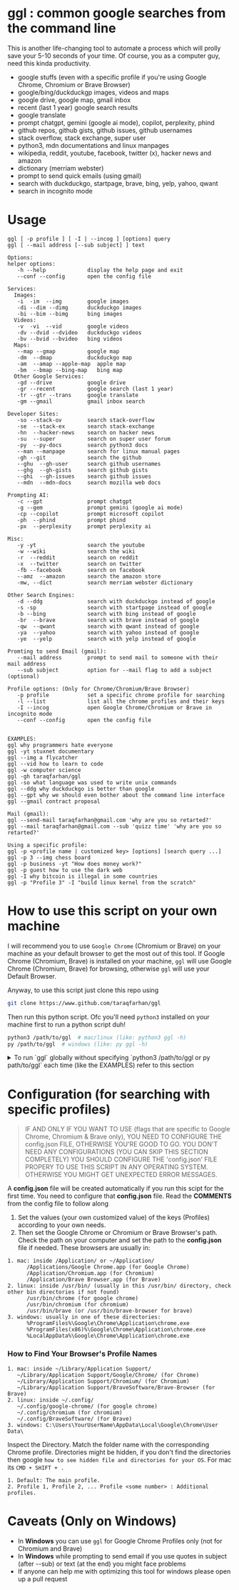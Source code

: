 # ggl : common google searches from the command line

This is another life-changing tool to automate a process which will prolly save your 5-10 seconds of your time. Of course, you as a computer guy, need this kinda productivity.

- google stuffs (even with a specific profile if you're using Google Chrome, Chromium or Brave Browser)
- google/bing/duckduckgp images, videos and maps
- google drive, google map, gmail inbox
- recent (last 1 year) google search results
- google translate
- prompt chatgpt, gemini (google ai mode), copilot, perplexity, phind
- github repos, github gists, github issues, github usernames 
- stack overflow, stack exchange, super user
- python3, mdn documentations and linux manpages
- wikipedia, reddit, youtube, facebook, twitter (x), hacker news and amazon
- dictionary (merriam webster)
- prompt to send quick emails (using gmail)
- search with duckduckgo, startpage, brave, bing, yelp, yahoo, qwant
- search in incognito mode

# Usage

```
ggl [ -p profile ] [ -I | --incog ] [options] query
ggl [ --mail address [--sub subject] ] text

Options:
helper options:
   -h --help             display the help page and exit
   --conf --config       open the config file

Services:
  Images:
   -i  -im  --img        google images
   -di --dim --dimg      duckduckgo images
   -bi --bim --bimg      bing images
  Videos:
   -v  -vi  --vid        google videos
   -dv --dvid --dvideo   duckduckgo videos
   -bv --bvid --bvideo   bing videos
  Maps:
   --map --gmap          google map
   -dm  --dmap           duckduckgo map
   -am  --amap --apple-map  apple map
   -bm  --bmap --bing-map   bing map
  Other Google Services:
   -gd --drive           google drive
   -gr --recent          google search (last 1 year)
   -tr --gtr --trans     google translate
   -gm --gmail           gmail inbox search

Developer Sites:
   -so --stack-ov        search stack-overflow
   -se  --stack-ex       search stack-exchange
   -hn  --hacker-news    search on hacker news
   -su  --super          search on super user forum
   -py  --py-docs        search python3 docs
   --man --manpage       search for linux manual pages
   -gh --git             search the github
   --ghu  --gh-user      search github usernames
   --ghg  --gh-gists     search github gists
   --ghi  --gh-issues    search github issues
   --mdn  --mdn-docs     search mozilla web docs

Prompting AI:
   -c --gpt              prompt chatgpt
   -g --gem              prompt gemini (google ai mode)
   -cp --copilot         prompt microsoft copilot
   -ph  --phind          prompt phind
   -px  --perplexity     prompt perplexity ai
   
Misc:
   -y -yt                search the youtube
   -w --wiki             search the wiki
   -r  --reddit          search on reddit
   -x  --twitter         search on twitter 
   -fb --facebook        search on facebook
   --amz  --amazon       search the amazon store
   -mw, --dict           search merriam webster dictionary

Other Search Engines:
   -d --ddg              search with duckduckgo instead of google
   -s -sp                search with startpage instead of google
   -b --bing             search with bing instead of google
   -br  --brave          search with brave instead of google
   -qw  --qwant          search with qwant instead of google
   -ya  --yahoo          search with yahoo instead of google
   -ye  --yelp           search with yelp instead of google

Promting to send Email (gmail):
   --mail address        prompt to send mail to someone with their mail address
   --sub subject         option for --mail flag to add a subject (optional)

Profile options: (Only for Chrome/Chromium/Brave Browser)
   -p profile            set a specific chrome profile for searching
   -l --list             list all the chrome profiles and their keys
   -I --incog            open Google Chrome/Chromium or Brave in incognito mode
   --conf --config       open the config file


EXAMPLES:
ggl why programmers hate everyone
ggl -yt stuxnet documentary
ggl --img a flycatcher
ggl --vid how to learn to code
ggl -w computer science
ggl -gh taraqfarhan/ggl
ggl -so what language was used to write unix commands
ggl --ddg why duckduckgo is better than google
ggl --gpt why we should even bother about the command line interface
ggl --gmail contract proposal

Mail (gmail):
ggl --send-mail taraqfarhan@gmail.com 'why are you so retarted?'
ggl --mail taraqfarhan@gmail.com --sub 'quizz time' 'why are you so retarted?'

Using a specific profile:
ggl -p <profile name | customized key> [options] [search query ...]
ggl -p 3 --img chess board
ggl -p business -yt "How does money work?"
ggl -p guest how to use the dark web
ggl -I why bitcoin is illegal in some countries
ggl -p "Profile 3" -I "build linux kernel from the scratch"
```

# How to use this script on your own machine

I will recommend you to use `Google Chrome` (Chromium or Brave) on your machine as your default browser to get the most out of this tool. If Google Chrome (Chromium, Brave) is installed on your machine, `ggl` will use Google Chrome (Chromium, Brave) for browsing, otherwise `ggl` will use your Default Browser.

Anyway, to use this script just clone this repo using

```bash
git clone https://www.github.com/taraqfarhan/ggl
```

Then run this python script. Ofc you'll need `python3` installed on your machine first to run a python script duh!

```bash
python3 /path/to/ggl  # mac/linux (like: python3 ggl -h)
py /path/to/ggl  # windows (like: py ggl -h)
```


<details markdown='1'><summary>To run `ggl` globally without specifying `python3 /path/to/ggl or py path/to/ggl` each time (like the EXAMPLES) refer to this section</summary>


##### THIS SECTION IS FOR THOSE WHO WANT TO RUN IT GLOBALLY, ANYWHERE FROM THE TERMINAL. OTHERWISE, YOU'LL HAVE TO EXPLICITLY SPECIFY THE PATH OF THE SCRIPT EACH TIME

```bash
python3 path/to/the/ggl/script  # mac/linux
py path/to/the/ggl/script  # windows
```

### Follow any of the following processes

## Process 1 (mac/linux)

Creating alias
```bash
echo "alias ggl='python3 $(pwd)/ggl'" >> ~/.zshrc && source ~/.zshrc  # from the ggl folder
```

## Process 2 (mac/linux)

Creating a symbolic link
```bash
sudo ln -s $(pwd)/ggl /usr/bin/ggl  # from the ggl folder

# you can choose any directory which is in the PATH instead of /usr/bin/
# use the follwoing command to get all the environment variable paths 
echo $PATH | tr ':' '\n'
```

## Process 3 (mac/linux/windows)

Environment Variables

#### mac/linux
```bash
echo "export PATH='$PATH:$(pwd)'" >> ~/.zshrc && source ~/.zshrc  # from the ggl folder
```

#### Windows

1. Open **Environment Variables**:

   - Press `Win + S`, search for **Environment Variables**, and click **Edit the system environment variables**.
   - In the **System Properties** window, click **Environment Variables**.

2. Add the Directory to PATH:

   - Under **System Variables** or **User Variables**, find `Path` and click **Edit**.
   - Add your directory where you have `ggl` file


</details>

# Configuration (for searching with specific profiles)

> IF AND ONLY IF YOU WANT TO USE (flags that are specific to Google Chrome, Chromium & Brave only), YOU NEED TO CONFIGURE THE config.json FILE, OTHERWISE YOU'RE GOOD TO GO. YOU DON'T NEED ANY CONFIGURATIONS (YOU CAN SKIP THIS SECTION COMPLETELY)
> YOU SHOULD CONFIGURE THE 'config.json' FILE PROPERY TO USE THIS SCRIPT IN ANY OPERATING SYSTEM. OTHERWISE YOU MIGHT GET UNEXPECTED ERROR MESSAGES.

A **config.json** file will be created automatically if you run this scipt for the first time. You need to configure that **config.json** file. Read the **COMMENTS** from the config file to follow along

1. Set the values (your own customized value) of the keys (Profiles) according to your own needs.
2. Then set the Google Chrome or Chromium or Brave Browser's path. Check the path on your computer and set the path to the **config.json** file if needed. These browsers are usually in:

```
1. mac: inside /Application/ or ~/Application/
      /Applications/Google Chrome.app (for Google Chrome)
      /Application/Chromium.app (for Chromium)
      /Application/Brave Browser.app (for Brave)
2. linux: inside /usr/bin/ (usually in this /usr/bin/ directory, check other bin directories if not found)
      /usr/bin/chrome (for google chrome)
      /usr/bin/chromium (for chromium)
      /usr/bin/brave (or /usr/bin/brave-browser for brave)
3. windows: usually in one of these directories:
      %ProgramFiles%\Google\Chrome\Application\chrome.exe
      %ProgramFiles(x86)%\Google\Chrome\Application\chrome.exe
      %LocalAppData%\Google\Chrome\Application\chrome.exe
```

### How to Find Your Browser's Profile Names

```
1. mac: inside ~/Library/Application Support/
   ~/Library/Application Support/Google/Chrome/ (for Chrome)
   ~/Library/Application Support/Chromium/ (for Chromium)
   ~/Library/Application Support/BraveSoftware/Brave-Browser (for Brave)
2. linux: inside ~/.config/
   ~/.config/google-chrome/ (for google chrome)
   ~/.config/chromium (for chromium)
   ~/.config/BraveSoftware/ (for Brave)
3. windows: C:\Users\YourUserName\AppData\Local\Google\Chrome\User Data\
```

Inspect the Directory. Match the folder name with the corresponding Chrome profile. 
Directories might be hidden, if you don't find the directories then google `how to see hidden file and directories for your OS`. For mac its `CMD + SHIFT + .`

```
1. Default: The main profile.
2. Profile 1, Profile 2, ... Profile <some number> : Additional profiles.
```

# Caveats (Only on Windows)

- In **Windows** you can use `ggl` for Google Chrome Profiles only (not for Chromium and Brave)
- In **Windows** while prompting to send email if you use quotes in subject (after --sub) or text (at the end) you might face problems
- If anyone can help me with optimizing this tool for windows please open up a pull request